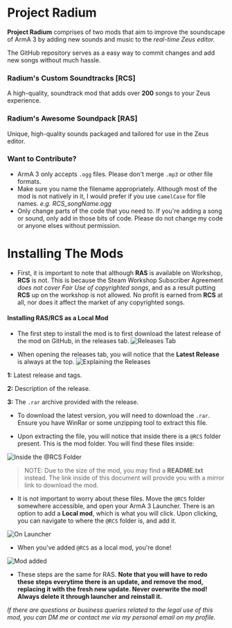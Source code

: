 # Project Radium
**Project Radium** comprises of two mods that aim to improve the soundscape of ArmA 3 by adding new sounds and music to the *real-time Zeus editor.*

The GitHub repository serves as a easy way to commit changes and add new songs without much hassle.

### Radium's Custom Soundtracks [RCS]

A high-quality, soundtrack mod that adds over **200** songs to your Zeus experience.

### Radium's Awesome Soundpack [RAS]

Unique, high-quality sounds packaged and tailored for use in the Zeus editor.

### Want to Contribute?
- ArmA 3 only accepts `.ogg` files. Please don't merge `.mp3` or other file formats.
- Make sure you name the filename appropriately. Although most of the mod is not natively in it, I would prefer if you use `camelCase` for file names. *e.g. RCS_songName.ogg*
- Only change parts of the code that you need to. If you're adding a song or sound, only add in those bits of code. Please do not change my code or anyone elses without permission.

# Installing The Mods

- First, it is important to note that although **RAS** is available on Workshop, **RCS** is not. This is because the Steam Workshop Subscriber Agreement *does not cover Fair Use of copyrighted songs*, and as a result putting **RCS** up on the workshop is not allowed. No profit is earned from **RCS** at all, nor does it affect the market of any copyrighted songs.

#### Installing RAS/RCS as a Local Mod
- The first step to install the mod is to first download the latest release of the mod on GitHub, in the releases tab.
![Releases Tab](https://cdn.discordapp.com/attachments/744551100820094997/744551202896871504/cb30ec17f31608bdd2e6030348f5a494.png)

- When opening the releases tab, you will notice that the **Latest Release** is always at the top.
![Explaining the Releases](https://cdn.discordapp.com/attachments/744551100820094997/744551763369001000/89666e810c435c2b06a5aad3294fd5e9.png)

**1:** Latest release and tags.

**2:** Description of the release.

**3:** The `.rar` archive provided with the release.

- To download the latest version, you will need to download the `.rar`. Ensure you have WinRar or some unzipping tool to extract this file.

- Upon extracting the file, you will notice that inside there is a `@RCS` folder present. This is the mod folder. You will find these files inside:

![Inside the @RCS Folder](https://cdn.discordapp.com/attachments/744551100820094997/744552737659682886/da1211fe5eb6ad665389cf827063a74e.png)

> NOTE: Due to the size of the mod, you may find a **README.txt** instead. The link inside of this document will provide you with a mirror link to download the mod.

- It is not important to worry about these files. Move the `@RCS` folder somewhere accessible, and open your ArmA 3 Launcher. There is an option to add a **Local mod**, which is what you will click. Upon clicking, you can navigate to where the `@RCS` folder is, and add it.

![On Launcher](https://cdn.discordapp.com/attachments/744551100820094997/744553238455517224/c46918b841f3ff7497efb5b96e861b4c.png)

- When you've added `@RCS` as a local mod, you're done!

![Mod added](https://cdn.discordapp.com/attachments/744551100820094997/744553587304038540/0467f816a9551ccbd0cbcd91fd83dcda.png)

- These steps are the same for RAS. **Note that you will have to redo these steps everytime there is an update, and remove the mod, replacing it with the fresh new update. Never overwrite the mod! Always delete it through launcher and reinstall it.**

*If there are questions or business queries related to the legal use of this mod, you can DM me or contact me via my personal email on my profile.*
